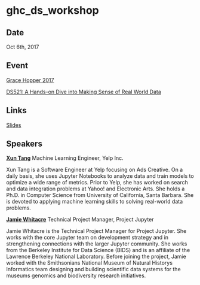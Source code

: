 # ghc_ds_workshop

## Date
Oct 6th, 2017

## Event
[Grace Hopper 2017](https://ghc.anitab.org/)

[DS521: A Hands-on Dive into Making Sense of Real World Data](https://www.eiseverywhere.com/ehome/index.php?eventid=212774&tabid=556987&cid=1738254&sessionid=16582679&sessionchoice=1&)

## Links
[Slides](tbd)



## Speakers
[**Xun Tang**](https://www.linkedin.com/in/xuntang/)
Machine Learning Engineer, Yelp Inc.

Xun Tang is a Software Engineer at Yelp focusing on Ads Creative. On a daily
basis, she uses Jupyter Notebooks to analyze data and train models to optimize
a wide range of metrics. Prior to Yelp, she has worked on search and data
integration problems at Yahoo! and Electronic Arts. She holds a Ph.D. in
Computer Science from University of California, Santa Barbara. She is devoted
to applying machine learning skills to solving real-world data problems.

[**Jamie Whitacre**](https://www.linkedin.com/in/jamieswhitacre)
Technical Project Manager, Project Jupyter

Jamie Whitacre is the Technical Project Manager for Project Jupyter. She works
with the core Jupyter team on development strategy and in strengthening
connections with the larger Jupyter community. She works from the Berkeley
Institute for Data Science (BIDS) and is an affiliate of the Lawrence Berkeley
National Laboratory. Before joining the project, Jamie worked with the
Smithsonians National Museum of Natural Historys Informatics team
designing and building scientific data systems for the museums genomics and
biodiversity research initiatives.
